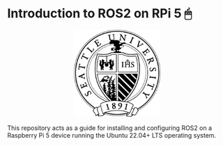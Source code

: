 # Introduction to ROS2 on RPi 5 🖱

<p align="center">
    <img src="etc/img/SUSeal-1color.png" alt="SUSeal-2color" width="200"/>
</p>


This repository acts as a guide for installing and configuring ROS2 on a Raspberry Pi 5 device running the Ubuntu 22.04+ LTS operating system. 
